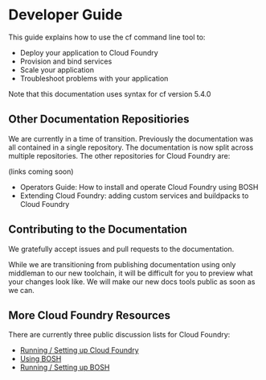 Developer Guide
====

This guide explains how to use the cf command line tool to:

*  Deploy your application to Cloud Foundry
*  Provision and bind services
*  Scale your application
*  Troubleshoot problems with your application

Note that this documentation uses syntax for cf version 5.4.0

## Other Documentation Repositiories

We are currently in a time of transition.
Previously the documentation was all contained in a single repository.
The documentation is now split across multiple repositories.
The other repositories for Cloud Foundry are:

(links coming soon)

*  Operators Guide: How to install and operate Cloud Foundry using BOSH
*  Extending Cloud Foundry: adding custom services and buildpacks to Cloud Foundry

## Contributing to the Documentation

We gratefully accept issues and pull requests to the documentation.

While we are transitioning from publishing documentation using only middleman to our new toolchain, it 
will be difficult for you to preview what your changes look like. 
We will make our new docs tools public as soon as we can.

## More Cloud Foundry Resources

There are currently three public discussion lists for Cloud Foundry:

* [Running / Setting up Cloud Foundry](https://groups.google.com/a/cloudfoundry.org/forum/?fromgroups#!forum/vcap-dev)
* [Using BOSH](https://groups.google.com/a/cloudfoundry.org/forum/?fromgroups#!forum/bosh-users)
* [Running / Setting up BOSH](https://groups.google.com/a/cloudfoundry.org/forum/?fromgroups#!forum/bosh-dev)

